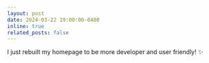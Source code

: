 ```yaml
---
layout: post
date: 2024-03-22 19:00:00-0400
inline: true
related_posts: false
---
```


I just rebuilt my homepage to be more developer and user friendly! :sparkles:
